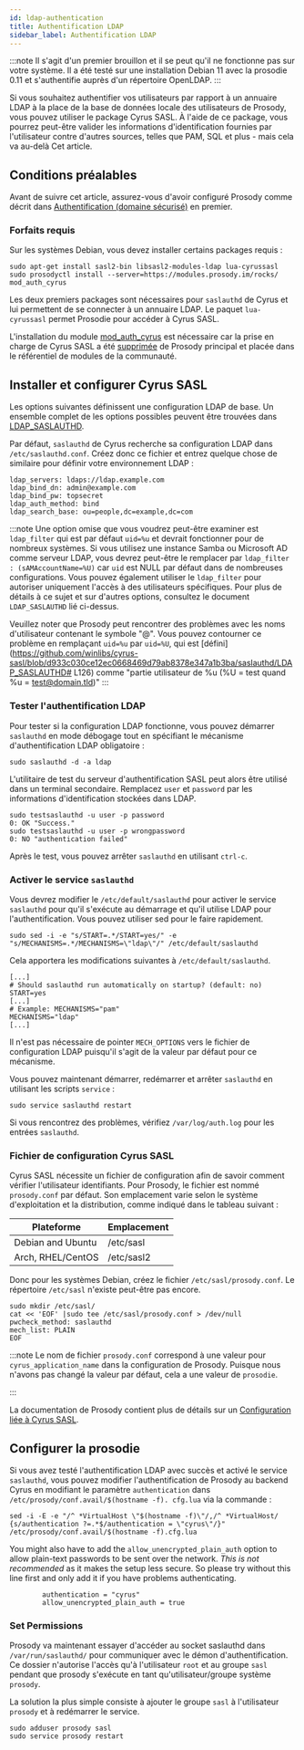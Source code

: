 ```yaml
---
id: ldap-authentication
title: Authentification LDAP
sidebar_label: Authentification LDAP
---
```


:::note
Il s'agit d'un premier brouillon et il se peut qu'il ne fonctionne pas sur votre système. Il a été testé sur une installation Debian 11 avec la prosodie 0.11 et s'authentifie auprès d'un répertoire OpenLDAP.
:::

Si vous souhaitez authentifier vos utilisateurs par rapport à un annuaire LDAP à la place
de la base de données locale des utilisateurs de Prosody, vous pouvez utiliser le package Cyrus SASL.
À l'aide de ce package, vous pourrez peut-être valider les informations d'identification fournies par l'utilisateur
contre d'autres sources, telles que PAM, SQL et plus - mais cela va au-delà
Cet article.

## Conditions préalables

Avant de suivre cet article, assurez-vous d'avoir configuré Prosody comme
décrit dans [Authentification (domaine sécurisé)](secure-domain.md) en premier.

### Forfaits requis

Sur les systèmes Debian, vous devez installer certains packages requis :

```
sudo apt-get install sasl2-bin libsasl2-modules-ldap lua-cyrussasl
sudo prosodyctl install --server=https://modules.prosody.im/rocks/ mod_auth_cyrus
```

Les deux premiers packages sont nécessaires pour `saslauthd` de Cyrus et lui permettent de se connecter à un annuaire LDAP. Le paquet `lua-cyrussasl` permet
Prosodie pour accéder à Cyrus SASL.

L'installation du module [mod_auth_cyrus](https://modules.prosody.im/mod_auth_cyrus) est nécessaire car la prise en charge de Cyrus SASL a été [supprimée](https://prosody.im/doc/cyrus_sasl) de Prosody principal et placée dans le référentiel de modules de la communauté.

## Installer et configurer Cyrus SASL

Les options suivantes définissent une configuration LDAP de base. Un ensemble complet de
les options possibles peuvent être trouvées dans [LDAP_SASLAUTHD](https://github.com/winlibs/cyrus-sasl/blob/master/saslauthd/LDAP_SASLAUTHD).

Par défaut, `saslauthd` de Cyrus recherche sa configuration LDAP dans `/etc/saslauthd.conf`. Créez donc ce fichier et entrez quelque chose de similaire pour définir votre environnement LDAP :

```
ldap_servers: ldaps://ldap.example.com
ldap_bind_dn: admin@example.com
ldap_bind_pw: topsecret
ldap_auth_method: bind
ldap_search_base: ou=people,dc=example,dc=com
```

:::note
Une option omise que vous voudrez peut-être examiner est `ldap_filter` qui est par défaut `uid=%u` et devrait fonctionner pour de nombreux systèmes. Si vous utilisez une instance Samba ou Microsoft AD comme serveur LDAP, vous devrez peut-être le remplacer par `ldap_filter : (sAMAccountName=%U)` car `uid` est NULL par défaut dans de nombreuses configurations. Vous pouvez également utiliser le `ldap_filter` pour autoriser uniquement l'accès à des utilisateurs spécifiques. Pour plus de détails à ce sujet et sur d'autres options, consultez le document `LDAP_SASLAUTHD` lié ci-dessus.

Veuillez noter que Prosody peut rencontrer des problèmes avec les noms d'utilisateur contenant le symbole "@". Vous pouvez contourner ce problème en remplaçant `uid=%u` par `uid=%U`, qui est [défini](https://github.com/winlibs/cyrus-sasl/blob/d933c030ce12ec0668469d79ab8378e347a1b3ba/saslauthd/LDAP_SASLAUTHD# L126) comme "partie utilisateur de %u (%U = test quand %u = test@domain.tld)"
:::

### Tester l'authentification LDAP

Pour tester si la configuration LDAP fonctionne, vous pouvez démarrer `saslauthd` en mode débogage tout en spécifiant le mécanisme d'authentification LDAP obligatoire :

```
sudo saslauthd -d -a ldap
```

L'utilitaire de test du serveur d'authentification SASL peut alors être utilisé dans un terminal secondaire. Remplacez `user` et `password` par les informations d'identification stockées dans LDAP.

```
sudo testsaslauthd -u user -p password
0: OK "Success."
sudo testsaslauthd -u user -p wrongpassword
0: NO "authentication failed"
```

Après le test, vous pouvez arrêter `saslauthd` en utilisant `ctrl-c`.

### Activer le service `saslauthd`

Vous devrez modifier le `/etc/default/saslauthd` pour activer le service `saslauthd` pour qu'il s'exécute au démarrage et qu'il utilise LDAP pour l'authentification. Vous pouvez utiliser sed pour le faire rapidement.
```
sudo sed -i -e "s/START=.*/START=yes/" -e "s/MECHANISMS=.*/MECHANISMS=\"ldap\"/" /etc/default/saslauthd
```

Cela apportera les modifications suivantes à `/etc/default/saslauthd`.
```
[...]
# Should saslauthd run automatically on startup? (default: no)
START=yes
[...]
# Example: MECHANISMS="pam"
MECHANISMS="ldap"
[...]
```


Il n'est pas nécessaire de pointer `MECH_OPTIONS` vers le fichier de configuration LDAP
puisqu'il s'agit de la valeur par défaut pour ce mécanisme.

Vous pouvez maintenant démarrer, redémarrer et arrêter `saslauthd` en utilisant les scripts `service` :

```
sudo service saslauthd restart
```

Si vous rencontrez des problèmes, vérifiez `/var/log/auth.log` pour les entrées `saslauthd`.

### Fichier de configuration Cyrus SASL

Cyrus SASL nécessite un fichier de configuration afin de savoir comment vérifier l'utilisateur
identifiants. Pour Prosody, le fichier est nommé `prosody.conf` par défaut.
Son emplacement varie selon le système d'exploitation et la distribution, comme indiqué dans le tableau suivant :

| Plateforme          | Emplacement   |
| ----------------- | ---------- |
| Debian and Ubuntu | /etc/sasl  |
| Arch, RHEL/CentOS | /etc/sasl2 |

Donc pour les systèmes Debian, créez le fichier `/etc/sasl/prosody.conf`. Le répertoire `/etc/sasl` n'existe peut-être pas encore.

```
sudo mkdir /etc/sasl/
cat << 'EOF' |sudo tee /etc/sasl/prosody.conf > /dev/null
pwcheck_method: saslauthd
mech_list: PLAIN
EOF
```

:::note
Le nom de fichier `prosody.conf` correspond à une valeur pour `cyrus_application_name` dans la configuration de Prosody. Puisque nous n'avons pas changé la valeur par défaut, cela a une valeur de `prosodie`.

:::

La documentation de Prosody contient plus de détails sur un
[Configuration liée à Cyrus SASL](https://prosody.im/doc/cyrus_sasl).

## Configurer la prosodie

Si vous avez testé l'authentification LDAP avec succès et activé le service `saslauthd`, vous pouvez modifier l'authentification de Prosody au backend Cyrus en modifiant le paramètre `authentication` dans `/etc/prosody/conf.avail/$(hostname -f). cfg.lua` via la commande :
```
sed -i -E -e "/^ *VirtualHost \"$(hostname -f)\"/,/^ *VirtualHost/ {s/authentication ?=.*$/authentication = \"cyrus\"/}" /etc/prosody/conf.avail/$(hostname -f).cfg.lua
```

You might also have to add the `allow_unencrypted_plain_auth` option to allow 
plain-text passwords to be sent over the network. *This is not recommended* as it 
makes the setup less secure. So please try without this line first and only add
it if you have problems authenticating.

```
        authentication = "cyrus"
        allow_unencrypted_plain_auth = true
```

### Set Permissions

Prosody va maintenant essayer d'accéder au socket saslauthd dans
`/var/run/saslauthd/` pour communiquer avec le démon d'authentification.
Ce dossier n'autorise l'accès qu'à l'utilisateur `root` et au groupe `sasl` pendant que prosody s'exécute en tant qu'utilisateur/groupe système `prosody`.

La solution la plus simple consiste à ajouter le groupe `sasl` à l'utilisateur `prosody` et à redémarrer le service.

```
sudo adduser prosody sasl
sudo service prosody restart
```

